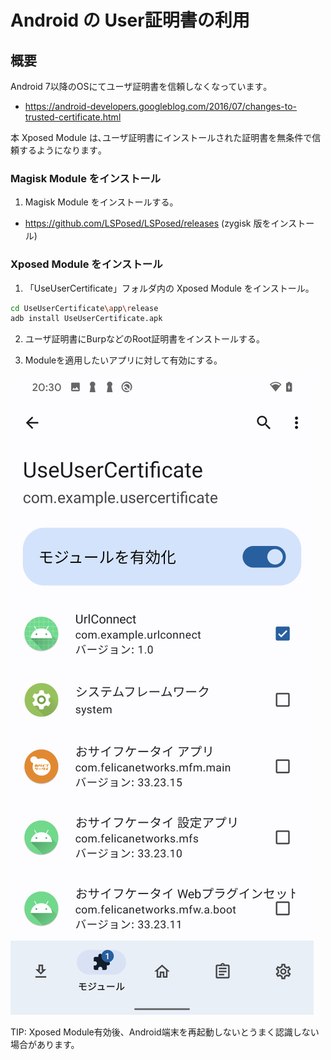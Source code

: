 Android の User証明書の利用
=============

## 概要

Android 7以降のOSにてユーザ証明書を信頼しなくなっています｡

- https://android-developers.googleblog.com/2016/07/changes-to-trusted-certificate.html

本 Xposed Module は､ユーザ証明書にインストールされた証明書を無条件で信頼するようになります｡

### Magisk Module をインストール

1. Magisk Module をインストールする。

- https://github.com/LSPosed/LSPosed/releases (zygisk 版をインストール)

### Xposed Module をインストール

1. 「UseUserCertificate」フォルダ内の Xposed Module をインストール。

````sh
cd UseUserCertificate\app\release
adb install UseUserCertificate.apk
````

2. ユーザ証明書にBurpなどのRoot証明書をインストールする。

3. Moduleを適用したいアプリに対して有効にする。

![UseUserCertificate](images/UseUserCertificate.png)

TIP: Xposed Module有効後、Android端末を再起動しないとうまく認識しない場合があります。

